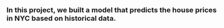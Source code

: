 ### In this project, we built a model that predicts the house prices in NYC based on historical data.
